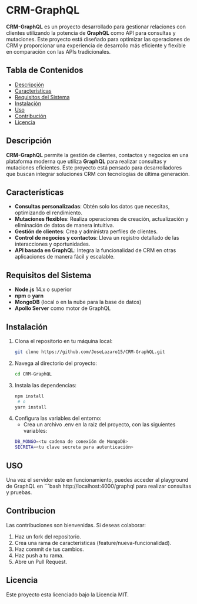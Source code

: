 # CRM-GraphQL

**CRM-GraphQL** es un proyecto desarrollado para gestionar relaciones con clientes utilizando la potencia de **GraphQL** como API para consultas y mutaciones. Este proyecto está diseñado para optimizar las operaciones de CRM y proporcionar una experiencia de desarrollo más eficiente y flexible en comparación con las APIs tradicionales.

## Tabla de Contenidos
- [Descripción](#descripción)
- [Características](#características)
- [Requisitos del Sistema](#requisitos-del-sistema)
- [Instalación](#instalación)
- [Uso](#uso)
- [Contribución](#contribución)
- [Licencia](#licencia)

## Descripción
**CRM-GraphQL** permite la gestión de clientes, contactos y negocios en una plataforma moderna que utiliza **GraphQL** para realizar consultas y mutaciones eficientes. Este proyecto está pensado para desarrolladores que buscan integrar soluciones CRM con tecnologías de última generación.

## Características
- **Consultas personalizadas**: Obtén solo los datos que necesitas, optimizando el rendimiento.
- **Mutaciones flexibles**: Realiza operaciones de creación, actualización y eliminación de datos de manera intuitiva.
- **Gestión de clientes**: Crea y administra perfiles de clientes.
- **Control de negocios y contactos**: Lleva un registro detallado de las interacciones y oportunidades.
- **API basada en GraphQL**: Integra la funcionalidad de CRM en otras aplicaciones de manera fácil y escalable.

## Requisitos del Sistema
- **Node.js** 14.x o superior
- **npm** o **yarn**
- **MongoDB** (local o en la nube para la base de datos)
- **Apollo Server** como motor de GraphQL

## Instalación
1. Clona el repositorio en tu máquina local:
   ```bash
   git clone https://github.com/JoseLazaro15/CRM-GraphQL.git

2. Navega al directorio del proyecto:
   ```bash
   cd CRM-GraphQL

3. Instala las dependencias:
   ```bash
   npm install
    # o
   yarn install

4. Configura las variables del entorno:
   - Crea un archivo .env en la raiz del proyecto, con las siguientes variables:
   ```bash
   DB_MONGO=<tu cadena de conexión de MongoDB>
   SECRETA=<tu clave secreta para autenticación>

## USO
Una vez el servidor este en funcionamiento, puedes acceder al playground de GraphQL en
    ```bash
    http://localhost:4000/graphql
para realizar consultas y pruebas.

## Contribucion
  Las contribuciones son bienvenidas. Si deseas colaborar:
  1. Haz un fork del repositorio.
  2. Crea una rama de características (feature/nueva-funcionalidad).
  3. Haz commit de tus cambios.
  4. Haz push a tu rama.
  5. Abre un Pull Request.

## Licencia
Este proyecto esta licenciado bajo la Licencia MIT.




